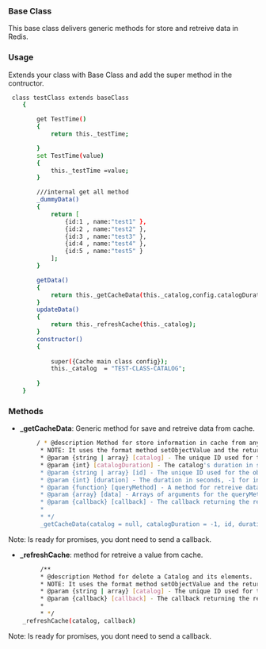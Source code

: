 ### Base Class

This base class delivers generic methods for store and retreive data in Redis.

### Usage

Extends your class with Base Class and add the super method in the contructor.
```sh
 class testClass extends baseClass 
    {

        get TestTime()
        {
            return this._testTime;

        }
        set TestTime(value)
        {
            this._testTime =value;
        }

        ///internal get all method
        _dummyData()
        {
            return [
                {id:1 , name:"test1" },
                {id:2 , name:"test2" },
                {id:3 , name:"test3" },
                {id:4 , name:"test4" },
                {id:5 , name:"test5" }
            ];
        }

        getData()
        {
            return this._getCacheData(this._catalog,config.catalogDuration,"testClass",config.duration,this._dummyData,null);
        }
        updateData()
        {
            return this._refreshCache(this._catalog);
        }
        constructor()
        {
            
            super({Cache main class config});
            this._catalog  = "TEST-CLASS-CATALOG";
            
        }
    }
```

### Methods
- **_getCacheData**: Generic method for save and retreive data from cache.
```sh
        / * @description Method for store information in cache from any source.
         * NOTE: It uses the format method setObjectValue and the return format method formatObjectValue .
         * @param {string | array} [catalog] - The unique ID used for the catalog in cache.
         * @param {int} [catalogDuration] - The catalog's duration in seconds, -1 for infinite duration.
         * @param {string | array} [id] - The unique ID used for the object in cache.
         * @param {int} [duration] - The duration in seconds, -1 for infinite duration.
         * @param {function} [queryMethod] - A method for retreive data.
         * @param {array} [data] - Arrays of arguments for the queryMethod.
         * @param {callback} [callback] - The callback returning the result of the transaction.
         * 
         * */
         _getCacheData(catalog = null, catalogDuration = -1, id, duration = 60, queryMethod, queryArgs = [null], callback)
```
Note: Is ready for promises, you dont need to send a callback.
- **_refreshCache**: method for retreive a value from cache.
```sh
         /**
         * @description Method for delete a Catalog and its elements.
         * NOTE: It uses the format method setObjectValue and the return format method formatObjectValue .
         * @param {string | array} [catalog] - The unique ID used for the catalog in cache.
         * @param {callback} [callback] - The callback returning the result of the transaction.
         * 
         * */
    _refreshCache(catalog, callback)
```
Note: Is ready for promises, you dont need to send a callback.